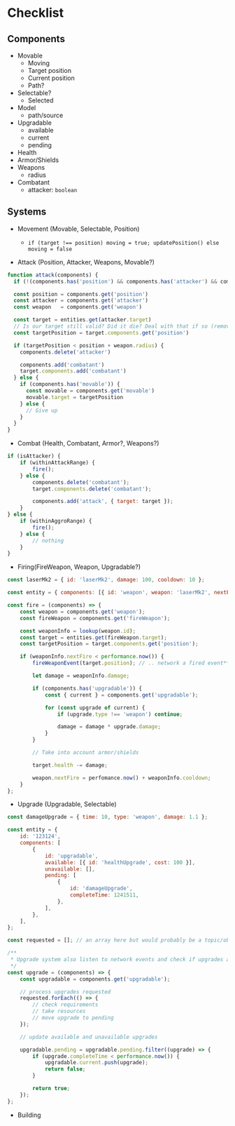 # Checklist

## Components

- Movable
  - Moving
  - Target position
  - Current position
  - Path?
- Selectable?
  - Selected
- Model
  - path/source
- Upgradable
  - available
  - current
  - pending
- Health
- Armor/Shields
- Weapons
  - radius
- Combatant
  - attacker: `boolean`

## Systems

- Movement (Movable, Selectable, Position)

  - `if (target !== position) moving = true; updatePosition() else moving = false`

- Attack (Position, Attacker, Weapons, Movable?)

```javascript
function attack(components) {
  if (!(components.has('position') && components.has('attacker') && components.has('weapons'))) return

  const position = components.get('position')
  const attacker = components.get('attacker')
  const weapon   = components.get('weapon')

  const target = entities.get(attacker.target)
  // Is our target still valid? Did it die? Deal with that if so (remove attacker, etc.)
  const targetPosition = target.components.get('position')

  if (targetPosition < position + weapon.radius) {
    components.delete('attacker')

    components.add('combatant')
    target.components.add('combatant')
  } else {
    if (components.has('movable')) {
      const movable = components.get('movable')
      movable.target = targetPosition
    } else {
      // Give up
    }
  }
}
```

- Combat (Health, Combatant, Armor?, Weapons?)

```javascript
if (isAttacker) {
	if (withinAttackRange) {
		fire();
	} else {
		components.delete('combatant');
		target.components.delete('combatant');

		components.add('attack', { target: target });
	}
} else {
	if (withinAggroRange) {
		fire();
	} else {
		// nothing
	}
}
```

- Firing(FireWeapon, Weapon, Upgradable?)

```javascript
const laserMk2 = { id: 'laserMk2', damage: 100, cooldown: 10 };

const entity = { components: [{ id: 'weapon', weapon: 'laserMk2', nextFire: 0 }] };

const fire = (components) => {
	const weapon = components.get('weapon');
	const fireWeapon = components.get('fireWeapon');

	const weaponInfo = lookup(weapon.id);
	const target = entities.get(fireWeapon.target);
	const targetPosition = target.components.get('position');

	if (weaponInfo.nextFire < performance.now()) {
		fireWeaponEvent(target.position); // .. network a fired event***, or set a boolean ..

		let damage = weaponInfo.damage;

		if (components.has('upgradable')) {
			const { current } = components.get('upgradable');

			for (const upgrade of current) {
				if (upgrade.type !== 'weapon') continue;

				damage = damage * upgrade.damage;
			}
		}

		// Take into account armor/shields

		target.health -= damage;

		weapon.nextFire = perfomance.now() + weaponInfo.cooldown;
	}
};
```

- Upgrade (Upgradable, Selectable)

```javascript
const damageUpgrade = { time: 10, type: 'weapon', damage: 1.1 };

const entity = {
	id: '123124',
	components: [
		{
			id: 'upgradable',
			available: [{ id: 'healthUpgrade', cost: 100 }],
			unavailable: [],
			pending: [
				{
					id: 'damageUpgrade',
					completeTime: 1241511,
				},
			],
		},
	],
};

const requested = []; // an array here but would probably be a topic/observable

/**
 * Upgrade system also listen to network events and check if upgrades are valid
 */
const upgrade = (components) => {
	const upgradable = components.get('upgradable');

	// process upgrades requested
	requested.forEach(() => {
		// check requirements
		// take resources
		// move upgrade to pending
	});

	// update available and unavailable upgrades

	upgradable.pending = upgradable.pending.filter((upgrade) => {
		if (upgrade.completeTime < performance.now()) {
			upgradable.current.push(upgrade);
			return false;
		}

		return true;
	});
};
```

- Building
